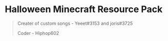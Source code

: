 # Halloween Minecraft Resource Pack

> Creater of custom songs - Yeeet#3153 and joris#3725
> 
> Coder - Hiphop602
